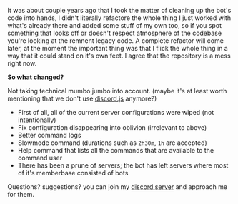 It was about couple years ago that I took the matter of cleaning up the bot's code into hands, I didn't literally refactore the whole thing I just worked with what's already there and added some stuff of my own too, so if you spot something that looks off or doesn't respect atmosphere of the codebase you're looking at the remnent legacy code. A complete refactor will come later, at the moment the important thing was that I flick the whole thing in a way that it could stand on it's own feet. I agree that the repository is a mess right now.

**So what changed?**

Not taking technical mumbo jumbo into account. (maybe it's at least worth mentioning that we don't use [discord.js](https://discord.js.org/) anymore?)

- First of all, all of the current server configurations were wiped (not intentionally)
- Fix configuration disappearing into oblivion (irrelevant to above)
- Better command logs
- Slowmode command (durations such as `2h30m`, `1h` are accepted)
- Help command that lists all the commands that are available to the command user
- There has been a prune of servers; the bot has left servers where most of it's memberbase consisted of bots

Questions? suggestions? you can join my [discord server](https://discord.gg/2qrr8vpYAm) and approach me for them.
